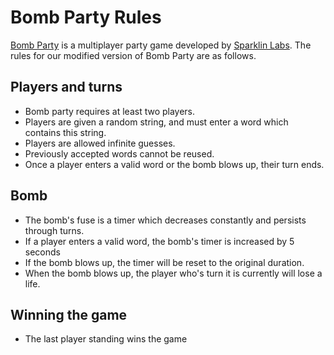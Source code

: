 # Bomb Party Rules
[Bomb Party](https://jklm.fun/) is a multiplayer party game developed by [Sparklin Labs](https://sparklinlabs.com/). The rules for our modified version of Bomb Party are as follows. 
## Players and turns
- Bomb party requires at least two players.
- Players are given a random string, and must enter a word which contains this string.
- Players are allowed infinite guesses. 
- Previously accepted words cannot be reused. 
- Once a player enters a valid word or the bomb blows up, their turn ends.
## Bomb
- The bomb's fuse is a timer which decreases constantly and persists through turns. 
- If a player enters a valid word, the bomb's timer is increased by 5 seconds
- If the bomb blows up, the timer will be reset to the original duration.
- When the bomb blows up, the player who's turn it is currently will lose a life. 
## Winning the game
- The last player standing wins the game
